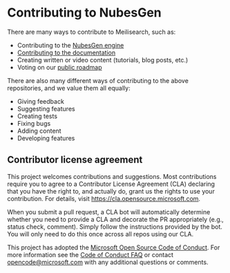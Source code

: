 # Contributing to NubesGen

There are many ways to contribute to Meilisearch, such as:

- Contributing to the [NubesGen engine](https://github.com/microsoft/nubesgen/blob/master/CONTRIBUTING.md)
- [Contributing to the documentation](/contributing/documentation/)
- Creating written or video content (tutorials, blog posts, etc.)
- Voting on our [public roadmap](https://github.com/orgs/microsoft/projects/208)

There are also many different ways of contributing to the above repositories, and we value them all equally:

- Giving feedback
- Suggesting features
- Creating tests
- Fixing bugs
- Adding content
- Developing features

## Contributor license agreement

This project welcomes contributions and suggestions.  Most contributions require you to agree to a
Contributor License Agreement (CLA) declaring that you have the right to, and actually do, grant us
the rights to use your contribution. For details, visit https://cla.opensource.microsoft.com.

When you submit a pull request, a CLA bot will automatically determine whether you need to provide
a CLA and decorate the PR appropriately (e.g., status check, comment). Simply follow the instructions
provided by the bot. You will only need to do this once across all repos using our CLA.

This project has adopted the [Microsoft Open Source Code of Conduct](https://opensource.microsoft.com/codeofconduct/).
For more information see the [Code of Conduct FAQ](https://opensource.microsoft.com/codeofconduct/faq/) or
contact [opencode@microsoft.com](mailto:opencode@microsoft.com) with any additional questions or comments.
